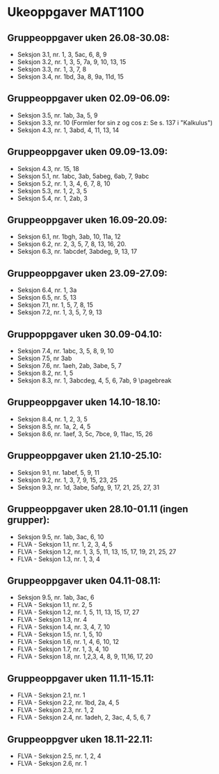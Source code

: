 # Ukeoppgaver MAT1100

## Gruppeoppgaver uken 26.08-30.08:

  - Seksjon 3.1, nr. 1, 3, 5ac, 6, 8, 9
  - Seksjon 3.2, nr. 1, 3, 5, 7a, 9, 10, 13, 15
  - Seksjon 3.3, nr. 1, 3, 7, 8
  - Seksjon 3.4, nr. 1bd, 3a, 8, 9a, 11d, 15
 
## Gruppeoppgaver uken 02.09-06.09:
  - Seksjon 3.5, nr. 1ab, 3a, 5, 9
  - Seksjon 3.3, nr. 10 (Formler for sin z og cos z: Se s. 137 i "Kalkulus")
  - Seksjon 4.3, nr. 1, 3abd, 4, 11, 13, 14
 
## Gruppeoppgaver uken 09.09-13.09:
  - Seksjon 4.3, nr. 15, 18
  - Seksjon 5.1, nr. 1abc, 3ab, 5abeg, 6ab, 7, 9abc
  - Seksjon 5.2, nr. 1, 3, 4, 6, 7, 8, 10
  - Seksjon 5.3, nr. 1, 2, 3, 5
  - Seksjon 5.4, nr. 1, 2ab, 3
  
## Gruppeoppgaver uken 16.09-20.09:
  - Seksjon 6.1, nr. 1bgh, 3ab, 10, 11a, 12
  - Seksjon 6.2, nr. 2, 3, 5, 7, 8, 13, 16, 20.
  - Seksjon 6.3, nr. 1abcdef, 3abdeg, 9, 13, 17

## Gruppeoppgaver uken 23.09-27.09:
  - Seksjon 6.4, nr. 1, 3a
  - Seksjon 6.5, nr. 5, 13
  - Seksjon 7.1, nr. 1, 5, 7, 8, 15
  - Seksjon 7.2, nr. 1, 3, 5, 7, 9, 13

## Gruppoppgaver uken 30.09-04.10:
  - Seksjon 7.4, nr. 1abc, 3, 5, 8, 9, 10
  - Seksjon 7.5, nr 3ab
  - Seksjon 7.6, nr. 1aeh, 2ab, 3abe, 5, 7
  - Seksjon 8.2, nr. 1, 5 
  - Seksjon 8.3, nr. 1, 3abcdeg, 4, 5, 6, 7ab, 9 
\pagebreak

## Gruppeoppgaver uken 14.10-18.10:
  - Seksjon 8.4, nr. 1, 2, 3, 5
  - Seksjon 8.5, nr. 1a, 2, 4, 5
  - Seksjon 8.6, nr. 1aef, 3, 5c, 7bce, 9, 11ac, 15, 26
 
## Gruppeoppgaver uken 21.10-25.10:
  - Seksjon 9.1, nr. 1abef, 5, 9, 11
  - Seksjon 9.2, nr. 1, 3, 7, 9, 15, 23, 25
  - Seksjon 9.3, nr. 1d, 3abe, 5afg, 9, 17, 21, 25, 27, 31
 
## Gruppeoppgaver uken 28.10-01.11 (ingen grupper):
  - Seksjon 9.5, nr. 1ab, 3ac, 6, 10
  - FLVA - Seksjon 1.1, nr. 1, 2, 3, 4, 5
  - FLVA - Seksjon 1.2, nr. 1, 3, 5, 11, 13, 15, 17, 19, 21, 25, 27
  - FLVA - Seksjon 1.3, nr. 1, 3, 4
 
## Gruppeoppgaver uken 04.11-08.11:
 

  - Seksjon 9.5, nr. 1ab, 3ac, 6
  - FLVA - Seksjon 1.1, nr. 2, 5
  - FLVA - Seksjon 1.2, nr. 1, 5, 11, 13, 15, 17, 27
  - FLVA - Seksjon 1.3, nr. 4
  - FLVA - Seksjon 1.4, nr. 3, 4, 7, 10
  - FLVA - Seksjon 1.5, nr. 1, 5, 10
  - FLVA - Seksjon 1.6, nr. 1, 4, 6, 10, 12
  - FLVA - Seksjon 1.7, nr. 1, 3, 4, 10
  - FLVA - Seksjon 1.8, nr. 1,2,3, 4, 8, 9, 11,16, 17, 20
 
## Gruppeoppgaver uken 11.11-15.11:
  - FLVA - Seksjon 2.1, nr. 1
  - FLVA - Seksjon 2.2, nr. 1bd, 2a, 4, 5
  - FLVA - Seksjon 2.3, nr. 1, 2
  - FLVA - Seksjon 2.4, nr. 1adeh, 2, 3ac, 4, 5, 6, 7

## Gruppeoppgver uken 18.11-22.11:
  - FLVA - Seksjon 2.5, nr. 1, 2, 4
  - FLVA - Seksjon 2.6, nr. 1
  
  